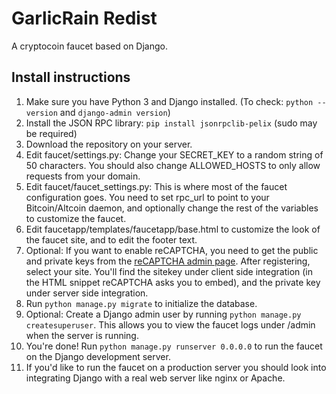 # GarlicRain Redist
A cryptocoin faucet based on Django.
## Install instructions
1. Make sure you have Python 3 and Django installed. (To check: `python --version` and `django-admin version`)
1. Install the JSON RPC library: `pip install jsonrpclib-pelix` (sudo may be required)
1. Download the repository on your server.
1. Edit faucet/settings.py: Change your SECRET_KEY to a random string of 50 characters. You should also change ALLOWED_HOSTS to only allow requests from your domain.
1. Edit faucet/faucet_settings.py: This is where most of the faucet configuration goes. You need to set rpc_url to point to your Bitcoin/Altcoin daemon, and optionally change the rest of the variables to customize the faucet.
1. Edit faucetapp/templates/faucetapp/base.html to customize the look of the faucet site, and to edit the footer text.
1. Optional: If you want to enable reCAPTCHA, you need to get the public and private keys from the [reCAPTCHA admin page](https://www.google.com/recaptcha/admin). After registering, select your site. You'll find the sitekey under client side integration (in the HTML snippet reCAPTCHA asks you to embed), and the private key under server side integration.
1. Run `python manage.py migrate` to initialize the database.
1. Optional: Create a Django admin user by running `python manage.py createsuperuser`. This allows you to view the faucet logs under /admin when the server is running.
1. You're done! Run `python manage.py runserver 0.0.0.0` to run the faucet on the Django development server.
1. If you'd like to run the faucet on a production server you should look into integrating Django with a real web server like nginx or Apache.
